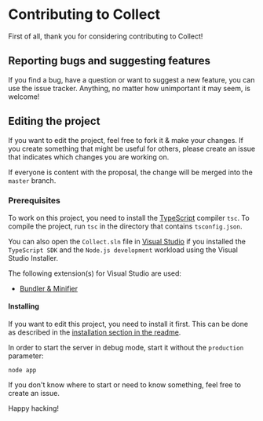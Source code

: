 # Contributing to Collect

First of all, thank you for considering contributing to Collect!

## Reporting bugs and suggesting features
If you find a bug, have a question or want to suggest a new feature, you can use the issue tracker. Anything, no matter how unimportant it may seem, is welcome!

## Editing the project
If you want to edit the project, feel free to fork it & make your changes.
If you create something that might be useful for others, please create an issue that indicates which changes you are working on.

If everyone is content with the proposal, the change will be merged into the `master` branch.

### Prerequisites
To work on this project, you need to install the [TypeScript](http://www.typescriptlang.org/) compiler `tsc`. To compile the project, run `tsc` in the directory that contains `tsconfig.json`.

You can also open the `Collect.sln` file in [Visual Studio](https://www.visualstudio.com/) if you installed the `TypeScript SDK` and the `Node.js development` workload using the Visual Studio Installer.

The following extension(s) for Visual Studio are used:
* [Bundler & Minifier](https://marketplace.visualstudio.com/items?itemName=MadsKristensen.BundlerMinifier)


#### Installing
If you want to edit this project, you need to install it first. This can be done as described in the [installation section in the readme](README.md#installation).

In order to start the server in debug mode, start it without the `production` parameter:
```
node app
```

If you don't know where to start or need to know something, feel free to create an issue.


Happy hacking!
